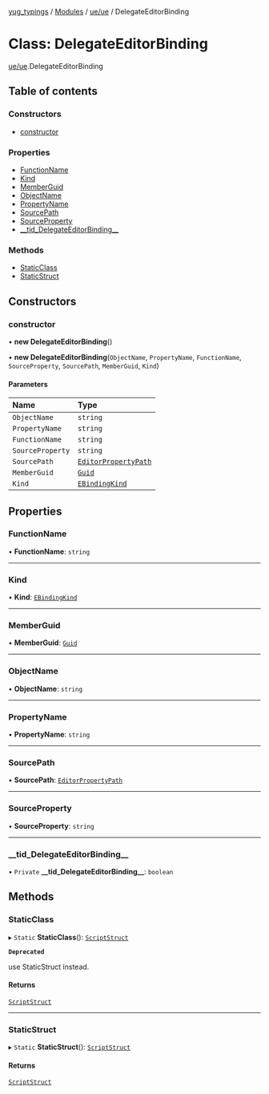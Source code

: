 [yug_typings](../README.md) / [Modules](../modules.md) / [ue/ue](../modules/ue_ue.md) / DelegateEditorBinding

# Class: DelegateEditorBinding

[ue/ue](../modules/ue_ue.md).DelegateEditorBinding

## Table of contents

### Constructors

- [constructor](ue_ue.DelegateEditorBinding.md#constructor)

### Properties

- [FunctionName](ue_ue.DelegateEditorBinding.md#functionname)
- [Kind](ue_ue.DelegateEditorBinding.md#kind)
- [MemberGuid](ue_ue.DelegateEditorBinding.md#memberguid)
- [ObjectName](ue_ue.DelegateEditorBinding.md#objectname)
- [PropertyName](ue_ue.DelegateEditorBinding.md#propertyname)
- [SourcePath](ue_ue.DelegateEditorBinding.md#sourcepath)
- [SourceProperty](ue_ue.DelegateEditorBinding.md#sourceproperty)
- [\_\_tid\_DelegateEditorBinding\_\_](ue_ue.DelegateEditorBinding.md#__tid_delegateeditorbinding__)

### Methods

- [StaticClass](ue_ue.DelegateEditorBinding.md#staticclass)
- [StaticStruct](ue_ue.DelegateEditorBinding.md#staticstruct)

## Constructors

### constructor

• **new DelegateEditorBinding**()

• **new DelegateEditorBinding**(`ObjectName`, `PropertyName`, `FunctionName`, `SourceProperty`, `SourcePath`, `MemberGuid`, `Kind`)

#### Parameters

| Name | Type |
| :------ | :------ |
| `ObjectName` | `string` |
| `PropertyName` | `string` |
| `FunctionName` | `string` |
| `SourceProperty` | `string` |
| `SourcePath` | [`EditorPropertyPath`](ue_ue.EditorPropertyPath.md) |
| `MemberGuid` | [`Guid`](ue_ue_s.Guid.md) |
| `Kind` | [`EBindingKind`](../enums/ue_ue.EBindingKind.md) |

## Properties

### FunctionName

• **FunctionName**: `string`

___

### Kind

• **Kind**: [`EBindingKind`](../enums/ue_ue.EBindingKind.md)

___

### MemberGuid

• **MemberGuid**: [`Guid`](ue_ue_s.Guid.md)

___

### ObjectName

• **ObjectName**: `string`

___

### PropertyName

• **PropertyName**: `string`

___

### SourcePath

• **SourcePath**: [`EditorPropertyPath`](ue_ue.EditorPropertyPath.md)

___

### SourceProperty

• **SourceProperty**: `string`

___

### \_\_tid\_DelegateEditorBinding\_\_

• `Private` **\_\_tid\_DelegateEditorBinding\_\_**: `boolean`

## Methods

### StaticClass

▸ `Static` **StaticClass**(): [`ScriptStruct`](ue_ue.ScriptStruct.md)

**`Deprecated`**

use StaticStruct instead.

#### Returns

[`ScriptStruct`](ue_ue.ScriptStruct.md)

___

### StaticStruct

▸ `Static` **StaticStruct**(): [`ScriptStruct`](ue_ue.ScriptStruct.md)

#### Returns

[`ScriptStruct`](ue_ue.ScriptStruct.md)
